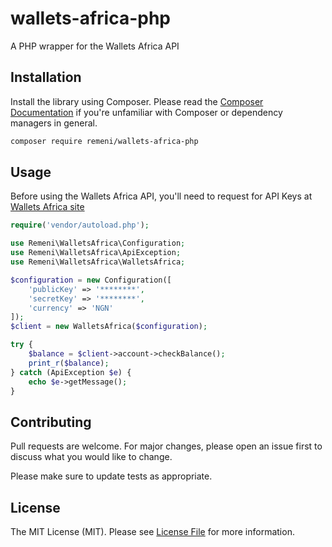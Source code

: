 # wallets-africa-php
A PHP wrapper for the Wallets Africa API

## Installation
Install the library using Composer. Please read the [Composer Documentation](https://getcomposer.org/doc/01-basic-usage.md) if you're unfamiliar with Composer or dependency managers in general.

```bash
composer require remeni/wallets-africa-php
```

## Usage
Before  using the Wallets Africa API, you'll need to request for API Keys at [Wallets Africa site](https://wallets.africa/)
```php
require('vendor/autoload.php');

use Remeni\WalletsAfrica\Configuration;
use Remeni\WalletsAfrica\ApiException;
use Remeni\WalletsAfrica\WalletsAfrica;

$configuration = new Configuration([
    'publicKey' => '********',
    'secretKey' => '********',
    'currency' => 'NGN'
]);
$client = new WalletsAfrica($configuration);

try {
    $balance = $client->account->checkBalance();
    print_r($balance);
} catch (ApiException $e) {
    echo $e->getMessage();
}
```

## Contributing
Pull requests are welcome. For major changes, please open an issue first to discuss what you would like to change.

Please make sure to update tests as appropriate.

## License
The MIT License (MIT). Please see [License File](https://github.com/remeni/wallets-africa-php/blob/master/LICENSE) for more information.
